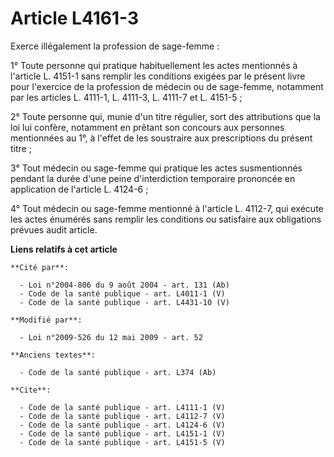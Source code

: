 # Article L4161-3

Exerce illégalement la profession de sage-femme : 

1° Toute personne qui pratique habituellement les actes mentionnés à l'article L. 4151-1 sans remplir les conditions exigées
par le présent livre pour l'exercice de la profession de médecin ou de sage-femme, notamment par les articles L. 4111-1, L.
4111-3, L. 4111-7 et L. 4151-5 ; 

2° Toute personne qui, munie d'un titre régulier, sort des attributions que la loi lui confère, notamment en prêtant son
concours aux personnes mentionnées au 1°, à l'effet de les soustraire aux prescriptions du présent titre ; 

3° Tout médecin ou sage-femme qui pratique les actes susmentionnés pendant la durée d'une peine d'interdiction temporaire
prononcée en application de l'article L. 4124-6 ; 

4° Tout médecin ou sage-femme mentionné à l'article L. 4112-7, qui exécute les actes énumérés sans remplir les conditions ou
satisfaire aux obligations prévues audit article.

**Liens relatifs à cet article**

	**Cité par**:

	  - Loi n°2004-806 du 9 août 2004 - art. 131 (Ab)
	  - Code de la santé publique - art. L4011-1 (V)
	  - Code de la santé publique - art. L4431-10 (V)

	**Modifié par**:

	  - Loi n°2009-526 du 12 mai 2009 - art. 52

	**Anciens textes**:

	  - Code de la santé publique - art. L374 (Ab)

	**Cite**:

	  - Code de la santé publique - art. L4111-1 (V)
	  - Code de la santé publique - art. L4112-7 (V)
	  - Code de la santé publique - art. L4124-6 (V)
	  - Code de la santé publique - art. L4151-1 (V)
	  - Code de la santé publique - art. L4151-5 (V)
